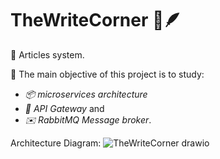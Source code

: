 # TheWriteCorner 📜🪶

📝 Articles system.

📍 The main objective of this project is to study:
- *📦 microservices architecture*
- *🏰 API Gateway* and
- *✉️ RabbitMQ Message broker*.

Architecture Diagram:
![TheWriteCorner drawio](https://github.com/AlexisCesar/TheWriteCorner/assets/42656077/cee97029-8feb-452c-9d6f-be7e55546e7f)
